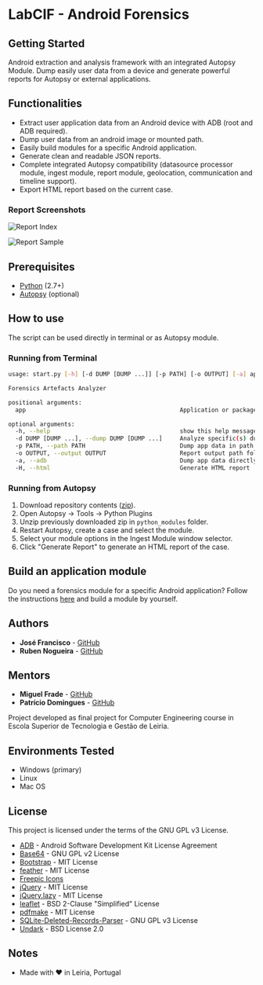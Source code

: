 # LabCIF - Android Forensics

## Getting Started

Android extraction and analysis framework with an integrated Autopsy Module. Dump easily user data from a device and generate powerful reports for Autopsy or external applications.

## Functionalities

* Extract user application data from an Android device with ADB (root and ADB required).
* Dump user data from an android image or mounted path.
* Easily build modules for a specific Android application.
* Generate clean and readable JSON reports.
* Complete integrated Autopsy compatibility (datasource processor module, ingest module, report module, geolocation, communication and timeline support).
* Export HTML report based on the current case.

### Report Screenshots

![Report Index](https://i.imgur.com/T3v3uH4.png)

![Report Sample](https://i.imgur.com/weKkHzt.png)

## Prerequisites

* [Python](https://www.python.org/downloads/) (2.7+)
* [Autopsy](https://www.sleuthkit.org/autopsy/) (optional)

## How to use

The script can be used directly in terminal or as Autopsy module.

### Running from Terminal

```bash
usage: start.py [-h] [-d DUMP [DUMP ...]] [-p PATH] [-o OUTPUT] [-a] app

Forensics Artefacts Analyzer

positional arguments:
  app                                            Application or package to be analyzed <tiktok> or <com.zhiliaoapp.musically>

optional arguments:
  -h, --help                                     show this help message and exit
  -d DUMP [DUMP ...], --dump DUMP [DUMP ...]     Analyze specific(s) dump(s) <20200307_215555 ...>
  -p PATH, --path PATH                           Dump app data in path (mount or folder structure)
  -o OUTPUT, --output OUTPUT                     Report output path folder
  -a, --adb                                      Dump app data directly from device with ADB
  -H, --html                                     Generate HTML report
```

### Running from Autopsy

1. Download repository contents ([zip](../../archive/master.zip)).
2. Open Autopsy -> Tools -> Python Plugins
3. Unzip previously downloaded zip in `python_modules` folder.
4. Restart Autopsy, create a case and select the module.
5. Select your module options in the Ingest Module window selector.
6. Click "Generate Report" to generate an HTML report of the case.

## Build an application module

Do you need a forensics module for a specific Android application? Follow the instructions [here](modules/README.md) and build a module by yourself.

## Authors

* **José Francisco** - [GitHub](https://github.com/98jfran)
* **Ruben Nogueira** - [GitHub](https://github.com/rubnogueira)

## Mentors

* **Miguel Frade** - [GitHub](https://github.com/mfrade)
* **Patrício Domingues** - [GitHub](https://github.com/PatricioDomingues)

Project developed as final project for Computer Engineering course in Escola Superior de Tecnologia e Gestão de Leiria.

## Environments Tested

* Windows (primary)
* Linux
* Mac OS

## License

This project is licensed under the terms of the GNU GPL v3 License.

* [ADB](https://developer.android.com/studio/releases/platform-tools) - Android Software Development Kit License Agreement
* [Base64](http://rtner.de/software/base64.html) - GNU GPL v2 License
* [Bootstrap](https://getbootstrap.com/) - MIT License
* [feather](https://github.com/feathericons/feather) - MIT License
* [Freepic Icons](https://www.flaticon.com/packs/user-interface-111)
* [jQuery](https://jquery.com/) - MIT License
* [jQuery.lazy](https://github.com/eisbehr-/jquery.lazy) - MIT License
* [leaflet](https://github.com/Leaflet/Leaflet) - BSD 2-Clause "Simplified" License
* [pdfmake](https://github.com/bpampuch/pdfmake) - MIT License
* [SQLite-Deleted-Records-Parser](https://github.com/mdegrazia/SQLite-Deleted-Records-Parser) - GNU GPL v3 License
* [Undark](https://github.com/witwall/undark) - BSD License 2.0

## Notes

* Made with ❤ in Leiria, Portugal
